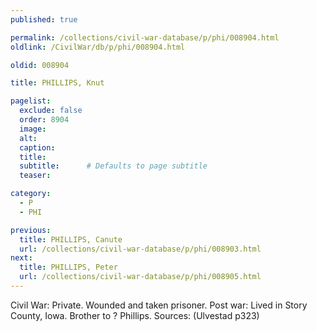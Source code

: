 ```yaml
---
published: true

permalink: /collections/civil-war-database/p/phi/008904.html
oldlink: /CivilWar/db/p/phi/008904.html

oldid: 008904

title: PHILLIPS, Knut

pagelist:
  exclude: false
  order: 8904
  image: 
  alt:
  caption:
  title:
  subtitle:      # Defaults to page subtitle
  teaser:

category: 
  - P 
  - PHI

previous:
  title: PHILLIPS, Canute
  url: /collections/civil-war-database/p/phi/008903.html  
next:
  title: PHILLIPS, Peter
  url: /collections/civil-war-database/p/phi/008905.html   
---
```

Civil War: Private. Wounded and taken prisoner. Post war: Lived in Story County, Iowa. Brother to ? Phillips. Sources: (Ulvestad p323)